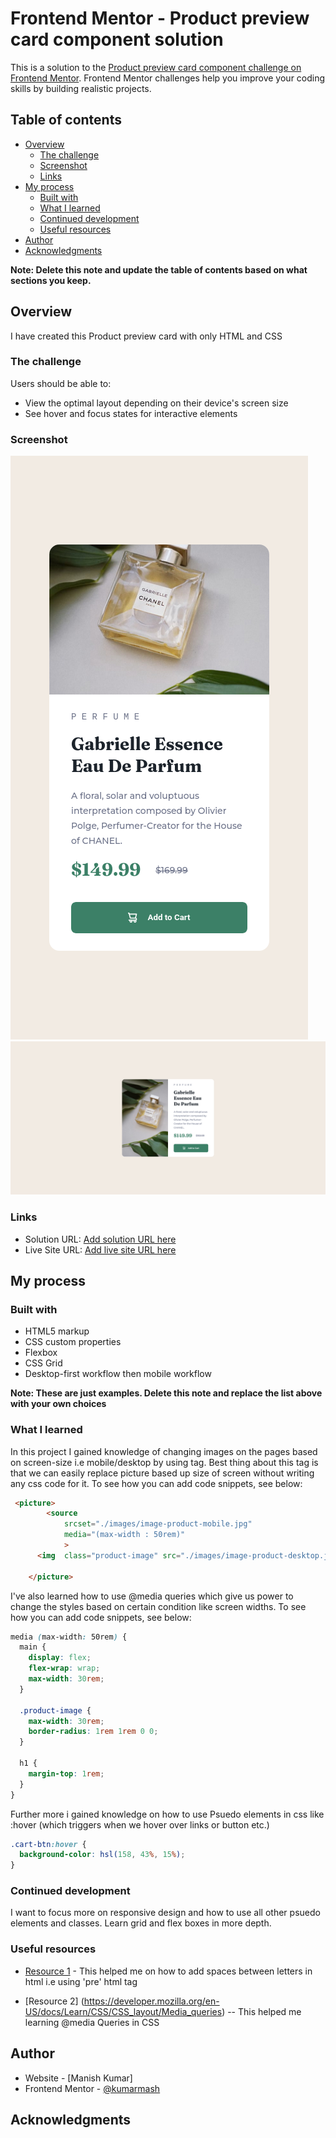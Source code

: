 # Frontend Mentor - Product preview card component solution

This is a solution to the [Product preview card component challenge on Frontend Mentor](https://www.frontendmentor.io/challenges/product-preview-card-component-GO7UmttRfa). Frontend Mentor challenges help you improve your coding skills by building realistic projects. 

## Table of contents

- [Overview](#overview)
  - [The challenge](#the-challenge)
  - [Screenshot](#screenshot)
  - [Links](#links)
- [My process](#my-process)
  - [Built with](#built-with)
  - [What I learned](#what-i-learned)
  - [Continued development](#continued-development)
  - [Useful resources](#useful-resources)
- [Author](#author)
- [Acknowledgments](#acknowledgments)

**Note: Delete this note and update the table of contents based on what sections you keep.**

## Overview

I have created this Product preview card with only HTML and CSS

### The challenge

Users should be able to:

- View the optimal layout depending on their device's screen size
- See hover and focus states for interactive elements

### Screenshot

![](./solution/mobile-preview.png)
![](./solution/desktop-preview.png)


### Links

- Solution URL: [Add solution URL here](https://github.com/kumarmash/product-preview-card-component)
- Live Site URL: [Add live site URL here](https://kumarmash.github.io/product-preview-card-component/)

## My process

### Built with

- HTML5 markup
- CSS custom properties
- Flexbox
- CSS Grid
- Desktop-first workflow then mobile workflow

**Note: These are just examples. Delete this note and replace the list above with your own choices**

### What I learned

In this project I gained knowledge of changing images on the pages based on screen-size i.e mobile/desktop by using <picture> tag.
Best thing about this <picture> tag is that we can easily replace picture based up size of screen without writing any css code for it.
To see how you can add code snippets, see below:

```html
 <picture>
        <source
            srcset="./images/image-product-mobile.jpg"
            media="(max-width : 50rem)"
            >
      <img  class="product-image" src="./images/image-product-desktop.jpg" alt="perfume-image-one" />

    </picture>
```

I've also learned how to use @media queries which give us power to change the styles based on certain condition like screen widths.
To see how you can add code snippets, see below:

```css
media (max-width: 50rem) {
  main {
    display: flex;
    flex-wrap: wrap;
    max-width: 30rem;
  }

  .product-image {
    max-width: 30rem;
    border-radius: 1rem 1rem 0 0;
  }

  h1 {
    margin-top: 1rem;
  }
}
```

Further more i gained knowledge on how to use Psuedo elements in css like :hover (which triggers when we hover over links or button etc.)

```css
.cart-btn:hover {
  background-color: hsl(158, 43%, 15%);
}
```

### Continued development

I want to focus more on responsive design and how to use all other psuedo elements and classes. Learn grid and flex boxes in more depth.


### Useful resources

- [Resource 1](https://blog.hubspot.com/website/html-space) - This helped me on how to add spaces between letters in html  i.e using 'pre' html tag

- [Resource 2] (https://developer.mozilla.org/en-US/docs/Learn/CSS/CSS_layout/Media_queries) -- This helped me learning @media Queries in CSS

## Author

- Website - [Manish Kumar]
- Frontend Mentor - [@kumarmash](https://www.frontendmentor.io/profile/kumarmash)


## Acknowledgments
